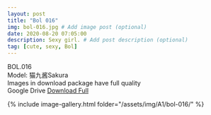 ```yaml
---
layout: post
title: "Bol 016"
img: bol-016.jpg # Add image post (optional)
date: 2020-08-20 07:05:00
description: Sexy girl. # Add post description (optional)
tag: [cute, sexy, Bol]
---
```

BOL.016  
Model: 猫九酱Sakura                                                                       
Images in download package have full quality                    
Google Drive [Download Full](http://gestyy.com/ew2YNX)

{% include image-gallery.html folder="/assets/img/A1/bol-016/" %}
